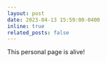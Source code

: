 ```yaml
---
layout: post
date: 2023-04-13 15:59:00-0400
inline: true
related_posts: false
---
```


This personal page is alive!
